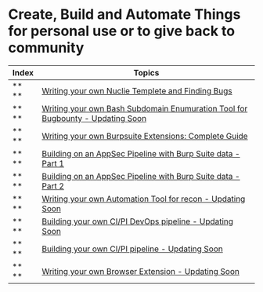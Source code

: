 # Create, Build and Automate Things for personal use or to give back to community
 
Index | Topics 
-- | ---
** ** | [Writing your own Nuclie Templete and Finding Bugs](https://www.youtube.com/watch?v=B5ql2P4fTmQ)
** ** | [Writing your own Bash Subdomain Enumuration Tool for Bugbounty - Updating Soon]()
** ** | [Writing your own Burpsuite Extensions: Complete Guide](https://cirius.medium.com/writing-your-own-burpsuite-extensions-complete-guide-cb7aba4dbceb)
** ** | [Building on an AppSec Pipeline with Burp Suite data - Part 1](https://www.silentrobots.com/building-an-appsec-pipeline-with-burpsuite-data/)
** ** | [Building on an AppSec Pipeline with Burp Suite data - Part 2](https://www.silentrobots.com/pushing-burp-suite-data-into-your-testing-pipeline-part-2/)
** ** | [Writing your own Automation Tool for recon - Updating Soon]()
** ** | [Building your own CI/PI DevOps pipeline - Updating Soon]()
** ** | [Building your own CI/PI pipeline - Updating Soon]()
** ** | [Writing your own Browser Extension - Updating Soon]()



